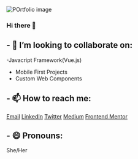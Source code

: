 ![POrtfolio image](https://user-images.githubusercontent.com/89060358/171656049-89853538-c156-4a64-836e-b92856a5f9b7.jpg)

### Hi there 👋

## - 👯 I’m looking to collaborate on:
-Javacript Framework(Vue.js)
- Mobile First Projects
- Custom Web Components

## - 📫 How to reach me:
[Email](oluwatosinhephzibah@gmail.com)
[LinkedIn]([https://pages.github.com/](https://www.linkedin.com/in/oluwatosin-ogundeji-b2031b198/))
[Twitter]([https://pages.github.com/](https://www.twitter.com/undaunted_pen))
[Medium]([https://pages.github.com/](https://medium.com/@oluwatosinhephzibah))
[Frontend Mentor]([https://pages.github.com/](https://www.frontendmentor.io/profile/Heph-zibah))

## - 😄 Pronouns:
She/Her




<!--
**Heph-zibah/Heph-zibah** is a ✨ _special_ ✨ repository because its `README.md` (this file) appears on your GitHub profile.

Here are some ideas to get you started:

- 🔭 I’m currently working on ...
- 🌱 I’m currently learning ...

- 🤔 I’m looking for help with ...
- 💬 Ask me about ...

- ⚡ Fun fact: ...
-->

